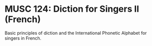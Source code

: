 # MUSC 124: Diction for Singers II (French)

Basic principles of diction and the International Phonetic Alphabet for singers in French.